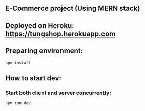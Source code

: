 ## E-Commerce project (Using MERN stack)
## Deployed on Heroku: https://tungshop.herokuapp.com

## Preparing environment:
`npm install`

## How to start dev:
### Start both client and server concurrently:
   `npm run dev`
